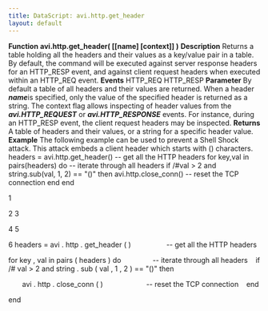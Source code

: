 ```yaml
---
title: DataScript: avi.http.get_header
layout: default
---
```

**Function** **avi.http.get_header( [[name] [context]] )** **Description** Returns a table holding all the headers and their values as a key/value pair in a table. By default, the command will be executed against server response headers for an HTTP_RESP event, and against client request headers when executed within an HTTP_REQ event. **Events** HTTP_REQ
HTTP_RESP **Parameter** By default a table of all headers and their values are returned. When a header ***name***is specified, only the value of the specified header is returned as a string.
The context flag allows inspecting of header values from the ***avi.HTTP_REQUEST*** or ***avi.HTTP_RESPONSE*** events. For instance, during an HTTP_RESP event, the client request headers may be inspected. **Returns** A table of headers and their values, or a string for a specific header value. **Example** The following example can be used to prevent a Shell Shock attack. This attack embeds a client header which starts with () characters.
headers = avi.http.get_header() -- get all the HTTP headers for key,val in pairs(headers) do -- iterate through all headers if /#val > 2 and string.sub(val, 1, 2) == "()" then avi.http.close_conn() -- reset the TCP connection end end

1

2
3

4
5

6 headers  =  avi . http . get_header ( )                  -- get all the HTTP headers

for  key , val in  pairs ( headers )  do                -- iterate through all headers
   if  /# val  >  2  and  string . sub ( val ,  1 ,  2 )  ==  "()"  then

       avi . http . close_conn ( )                      -- reset the TCP connection
   end

end
